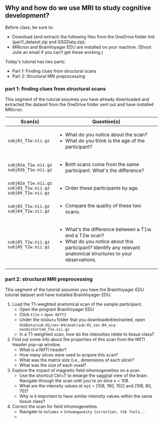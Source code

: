 ## Why and how do we use MRI to study cognitive development?

Before class, be sure to:
* Download (and extract) the following files from the OneDrive folder link (part1_dataset.zip and GSGData.zip). 
*	MRIcron and BrainVoyager EDU are installed on your machine. (Shoot Julie an email if you can’t get these working.)

Today's tutorial has two parts:
* Part 1: Finding clues from structural scans
* Part 2: Structural MRI preprocessing

### part 1: finding clues from structural scans

This segment of the tutorial assumes you have already downloaded and extracted the dataset from the OneDrive folder sent out and have installed MRIcron. 

| Scan(s) | Question(s) | 
| --------|-------------|
| `subj01_T1w.nii.gz` | <ul><li> What do you notice about the scan?</li><li> What do you think is the age of the participant?</li> |
| `subj02a_T1w.nii.gz`<br>`subj02b_T1w.nii.gz` | <ul><li> Both scans come from the same participant. What's the difference?</li> |
| `subj02a_T1w.nii.gz`<br>`subj03_T1w.nii.gz`<br>`subj04_T1w.nii.gz` | <ul><li> Order these participants by age. |
| `subj03_T1w.nii.gz`<br>`subj04_T1w.nii.gz` | <ul><li> Compare the quality of these two scans.</li>
| `subj05_T1w.nii.gz`<br>`subj05_T2w.nii.gz` | <ul><li> What's the difference between a T1w and a T2w scan?</li><li> What do you notice about this participant? Identify any relevant anatomical structures to your observations.</li> |

### part 2: structural MRI preprocessing

This segment of the tutorial assumes you have the BrainVoyager EDU tutorial dataset and have installed BrainVoyager EDU. 
  
1. Load the T1-weighted anatomical scan of the sample participant.
    * Open the program BrainVoyager EDU
    * Click `File` > `Open NIfTI`
    * Under the `GSGData` folder that you downloaded/extracted, open `GSGData/sub-01/ses-04/anat/sub-01_ses-04_acq-nondistorted_T1w.nii.gz`
    * In a T1-weighted scan, how do the intensities relate to tissue class? 
2. Find out some info about the properties of this scan from the NIfTI Header pop-up window. 
    * What is a NIfTI header?
    * How many slices were used to acquire this scan? 
    * What was the matrix size (i.e., dimensions of each slice)?
    * What was the size of each voxel?  
3. Explore the impact of magnetic field inhomogeneities on a scan.
    * Use the shortcut Ctrl+T to enlarge the saggital view of the brain. Navigate through the scan until you're on slice x = 108.  
    * What are the intensity values at xyz = [108, 160, 102] and [108, 80, 70]? 
    * Why is it important to have similar intensity values within the same tissue class?
4. Correct the scan for field inhomogeneities. 
    * Navigate to `Volumes` > `Inhomogeneity Correction, V16 Tools...`
    * 
